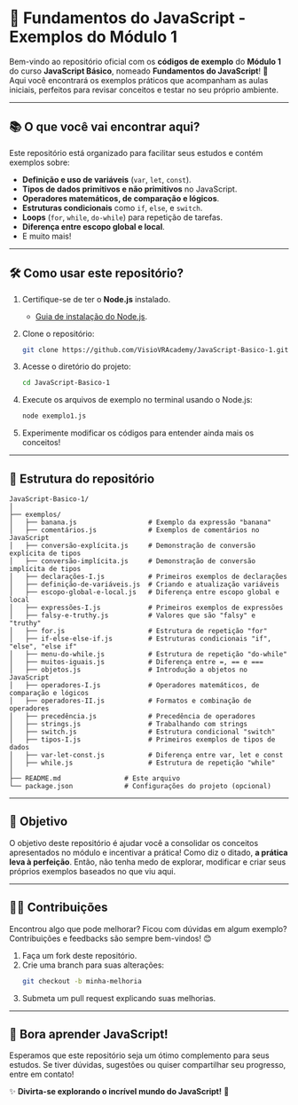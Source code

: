 # 🧩 Fundamentos do JavaScript - Exemplos do Módulo 1

Bem-vindo ao repositório oficial com os **códigos de exemplo** do **Módulo 1** do curso **JavaScript Básico**, nomeado **Fundamentos do JavaScript**! 🚀  
Aqui você encontrará os exemplos práticos que acompanham as aulas iniciais, perfeitos para revisar conceitos e testar no seu próprio ambiente.

---

## 📚 O que você vai encontrar aqui?

Este repositório está organizado para facilitar seus estudos e contém exemplos sobre:

-   **Definição e uso de variáveis** (`var`, `let`, `const`).
-   **Tipos de dados primitivos e não primitivos** no JavaScript.
-   **Operadores matemáticos, de comparação e lógicos**.
-   **Estruturas condicionais** como `if`, `else`, e `switch`.
-   **Loops** (`for`, `while`, `do-while`) para repetição de tarefas.
-   **Diferença entre escopo global e local**.
-   E muito mais!

---

## 🛠️ Como usar este repositório?

1. Certifique-se de ter o **Node.js** instalado.

    - [Guia de instalação do Node.js](https://nodejs.org/).

2. Clone o repositório:

    ```bash
    git clone https://github.com/VisioVRAcademy/JavaScript-Basico-1.git
    ```

3. Acesse o diretório do projeto:

    ```bash
    cd JavaScript-Basico-1
    ```

4. Execute os arquivos de exemplo no terminal usando o Node.js:

    ```bash
    node exemplo1.js
    ```

5. Experimente modificar os códigos para entender ainda mais os conceitos!

---

## 📁 Estrutura do repositório

```
JavaScript-Basico-1/
│
├── exemplos/
│   ├── banana.js                  # Exemplo da expressão "banana"
│   ├── comentários.js             # Exemplos de comentários no JavaScript
│   ├── conversão-explícita.js     # Demonstração de conversão explícita de tipos
│   ├── conversão-implícita.js     # Demonstração de conversão implícita de tipos
│   ├── declarações-I.js           # Primeiros exemplos de declarações
│   ├── definição-de-variáveis.js  # Criando e atualização variáveis
│   ├── escopo-global-e-local.js   # Diferença entre escopo global e local
│   ├── expressões-I.js            # Primeiros exemplos de expressões
│   ├── falsy-e-truthy.js          # Valores que são "falsy" e "truthy"
│   ├── for.js                     # Estrutura de repetição "for"
│   ├── if-else-else-if.js         # Estruturas condicionais "if", "else", "else if"
│   ├── menu-do-while.js           # Estrutura de repetição "do-while"
│   ├── muitos-iguais.js           # Diferença entre =, == e ===
│   ├── objetos.js                 # Introdução a objetos no JavaScript
│   ├── operadores-I.js            # Operadores matemáticos, de comparação e lógicos
│   ├── operadores-II.js           # Formatos e combinação de operadores
│   ├── precedência.js             # Precedência de operadores
│   ├── strings.js                 # Trabalhando com strings
│   ├── switch.js                  # Estrutura condicional "switch"
│   ├── tipos-I.js                 # Primeiros exemplos de tipos de dados
│   ├── var-let-const.js           # Diferença entre var, let e const
│   ├── while.js                   # Estrutura de repetição "while"
│
├── README.md                # Este arquivo
└── package.json             # Configurações do projeto (opcional)
```

---

## 🎯 Objetivo

O objetivo deste repositório é ajudar você a consolidar os conceitos apresentados no módulo e incentivar a prática! Como diz o ditado, **a prática leva à perfeição**. Então, não tenha medo de explorar, modificar e criar seus próprios exemplos baseados no que viu aqui.

---

## 🧑‍💻 Contribuições

Encontrou algo que pode melhorar? Ficou com dúvidas em algum exemplo?  
Contribuições e feedbacks são sempre bem-vindos! 😊

1. Faça um fork deste repositório.
2. Crie uma branch para suas alterações:
    ```bash
    git checkout -b minha-melhoria
    ```
3. Submeta um pull request explicando suas melhorias.

---

## 🚀 Bora aprender JavaScript!

Esperamos que este repositório seja um ótimo complemento para seus estudos. Se tiver dúvidas, sugestões ou quiser compartilhar seu progresso, entre em contato!

✨ **Divirta-se explorando o incrível mundo do JavaScript!** 🧡
